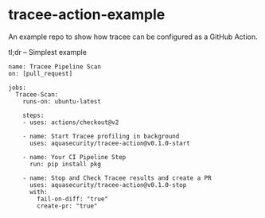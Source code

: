 # tracee-action-example

An example repo to show how tracee can be configured as a GitHub Action.

tl;dr – Simplest example
```
name: Tracee Pipeline Scan
on: [pull_request]

jobs:
  Tracee-Scan:
    runs-on: ubuntu-latest

    steps:
    - uses: actions/checkout@v2

    - name: Start Tracee profiling in background
      uses: aquasecurity/tracee-action@v0.1.0-start

    - name: Your CI Pipeline Step
      run: pip install pkg

    - name: Stop and Check Tracee results and create a PR
      uses: aquasecurity/tracee-action@v0.1.0-stop
      with:
        fail-on-diff: "true"
        create-pr: "true"
```
